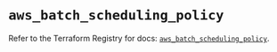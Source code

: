 # `aws_batch_scheduling_policy`

Refer to the Terraform Registry for docs: [`aws_batch_scheduling_policy`](https://registry.terraform.io/providers/hashicorp/aws/6.9.0/docs/resources/batch_scheduling_policy).
